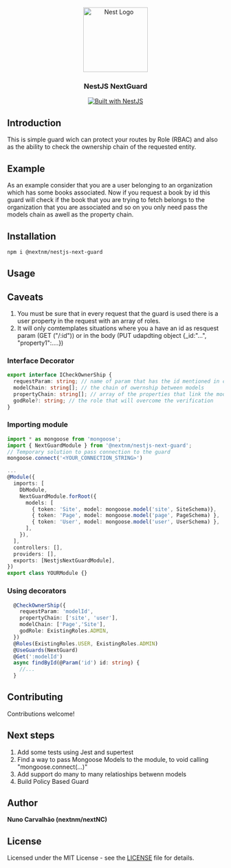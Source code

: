 <h1 align="center"></h1>

<div align="center">
  <a href="http://nestjs.com/" target="_blank">
    <img src="https://nestjs.com/img/logo_text.svg" width="150" alt="Nest Logo" />
  </a>
</div>

<h3 align="center">NestJS NextGuard</h3>

<div align="center">
  <a href="https://nestjs.com" target="_blank">
    <img src="https://img.shields.io/badge/built%20with-NestJs-red.svg" alt="Built with NestJS">
  </a>
</div>

## Introduction

This is simple guard wich can protect your routes by Role (RBAC) and also as the ability to check the ownership chain of the requested entity.

## Example

As an example consider that you are a user belonging to an organization which has some books associated. Now if you request a book by id this guard will check if the book that you are trying to fetch belongs to the organization that you are associated and so on you only need pass the models chain as awell as the property chain.

## Installation

<!-- 1. npm i @nextnm/nestjs-next-guard -->

```bash
npm i @nextnm/nestjs-next-guard
```

## Usage

## Caveats

1. You must be sure that in every request that the guard is used there is a user property in the request with an array of roles.
2. It will only comtemplates situations where you a have an id as resquest param (GET ("/:id")) or in the body (PUT udapdting object {\_id:"...", "property1":....})
   <!-- 1. npm i @nextnm/nestjs-next-guard -->

### Interface Decorator

```typescript
export interface ICheckOwnerShip {
  requestParam: string; // name of param that has the id mentioned in caveat 2
  modelChain: string[]; // the chain of owernship between models
  propertyChain: string[]; // array of the properties that link the models
  godRole?: string; // the role that will overcome the verification
}
```

### Importing module

```typescript
import * as mongoose from 'mongoose';
import { NextGuardModule } from '@nextnm/nestjs-next-guard';
// Temporary solution to pass connection to the guard
mongoose.connect('<YOUR_CONNECTION_STRING>')

...
@Module({
  imports: [
    DbModule,
    NextGuardModule.forRoot({
      models: [
        { token: 'Site', model: mongoose.model('site', SiteSchema)},
        { token: 'Page', model: mongoose.model('page', PageSchema) },
        { token: 'User', model: mongoose.model('user', UserSchema) },
      ],
    }),
  ],
  controllers: [],
  providers: [],
  exports: [NestjsNextGuardModule],
})
export class YOURModule {}
```

### Using decorators

```typescript
  @CheckOwnerShip({
    requestParam: 'modelId',
    propertyChain: ['site', 'user'],
    modelChain: ['Page','Site'],
    godRole: ExistingRoles.ADMIN,
  })
  @Roles(ExistingRoles.USER, ExistingRoles.ADMIN)
  @UseGuards(NextGuard)
  @Get(':modelId')
  async findById(@Param('id') id: string) {
    //...
  }
```

<!-- ## Change Log

See [Changelog](CHANGELOG.md) for more information. -->

<!-- ## Change Log

See [Changelog](CHANGELOG.md) for more information. -->

## Contributing

Contributions welcome!

## Next steps

1. Add some tests using Jest and supertest
2. Find a way to pass Mongoose Models to the module, to void calling "mongoose.connect(...)"
3. Add support do many to many relatioships betwenn models
4. Build Policy Based Guard

<!-- See [Contributing](CONTRIBUTING.md). -->

## Author

**Nuno Carvalhão (nextnm/nextNC)**
## License

Licensed under the MIT License - see the [LICENSE](LICENSE) file for details.
